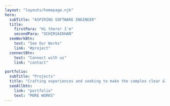```yaml
---
layout: "layouts/homepage.njk"
hero:
  subTitle: "ASPIRING SOFTWARE ENGINEER"
  title:
    firstPara: "Hi there! I'm"
    secondPara: "OCHIRSAIKHAN"
  seeWorkBtn:
    text: "See Our Works"
    link: "#project"
  connectBtn: 
    text: "Connect with us"
    link: "contact"

portfolio:
  subTitle: "Projects"
  title: "Crafting experiences and seeking to make the complex clear & beautiful."
  seeAllbtn:
    link: "portfolio"
    text: "MORE WORKS"
---
```

